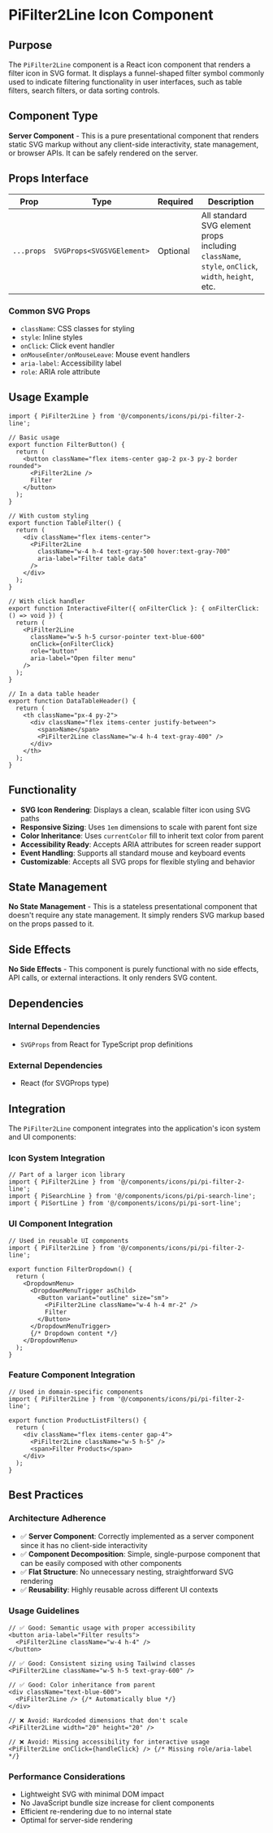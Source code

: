 # PiFilter2Line Icon Component

## Purpose

The `PiFilter2Line` component is a React icon component that renders a filter icon in SVG format. It displays a funnel-shaped filter symbol commonly used to indicate filtering functionality in user interfaces, such as table filters, search filters, or data sorting controls.

## Component Type

**Server Component** - This is a pure presentational component that renders static SVG markup without any client-side interactivity, state management, or browser APIs. It can be safely rendered on the server.

## Props Interface

| Prop | Type | Required | Description |
|------|------|----------|-------------|
| `...props` | `SVGProps<SVGSVGElement>` | Optional | All standard SVG element props including `className`, `style`, `onClick`, `width`, `height`, etc. |

### Common SVG Props
- `className`: CSS classes for styling
- `style`: Inline styles
- `onClick`: Click event handler
- `onMouseEnter/onMouseLeave`: Mouse event handlers
- `aria-label`: Accessibility label
- `role`: ARIA role attribute

## Usage Example

```tsx
import { PiFilter2Line } from '@/components/icons/pi/pi-filter-2-line';

// Basic usage
export function FilterButton() {
  return (
    <button className="flex items-center gap-2 px-3 py-2 border rounded">
      <PiFilter2Line />
      Filter
    </button>
  );
}

// With custom styling
export function TableFilter() {
  return (
    <div className="flex items-center">
      <PiFilter2Line 
        className="w-4 h-4 text-gray-500 hover:text-gray-700" 
        aria-label="Filter table data"
      />
    </div>
  );
}

// With click handler
export function InteractiveFilter({ onFilterClick }: { onFilterClick: () => void }) {
  return (
    <PiFilter2Line 
      className="w-5 h-5 cursor-pointer text-blue-600"
      onClick={onFilterClick}
      role="button"
      aria-label="Open filter menu"
    />
  );
}

// In a data table header
export function DataTableHeader() {
  return (
    <th className="px-4 py-2">
      <div className="flex items-center justify-between">
        <span>Name</span>
        <PiFilter2Line className="w-4 h-4 text-gray-400" />
      </div>
    </th>
  );
}
```

## Functionality

- **SVG Icon Rendering**: Displays a clean, scalable filter icon using SVG paths
- **Responsive Sizing**: Uses `1em` dimensions to scale with parent font size
- **Color Inheritance**: Uses `currentColor` fill to inherit text color from parent
- **Accessibility Ready**: Accepts ARIA attributes for screen reader support
- **Event Handling**: Supports all standard mouse and keyboard events
- **Customizable**: Accepts all SVG props for flexible styling and behavior

## State Management

**No State Management** - This is a stateless presentational component that doesn't require any state management. It simply renders SVG markup based on the props passed to it.

## Side Effects

**No Side Effects** - This component is purely functional with no side effects, API calls, or external interactions. It only renders SVG content.

## Dependencies

### Internal Dependencies
- `SVGProps` from React for TypeScript prop definitions

### External Dependencies
- React (for SVGProps type)

## Integration

The `PiFilter2Line` component integrates into the application's icon system and UI components:

### Icon System Integration
```tsx
// Part of a larger icon library
import { PiFilter2Line } from '@/components/icons/pi/pi-filter-2-line';
import { PiSearchLine } from '@/components/icons/pi/pi-search-line';
import { PiSortLine } from '@/components/icons/pi/pi-sort-line';
```

### UI Component Integration
```tsx
// Used in reusable UI components
import { PiFilter2Line } from '@/components/icons/pi/pi-filter-2-line';

export function FilterDropdown() {
  return (
    <DropdownMenu>
      <DropdownMenuTrigger asChild>
        <Button variant="outline" size="sm">
          <PiFilter2Line className="w-4 h-4 mr-2" />
          Filter
        </Button>
      </DropdownMenuTrigger>
      {/* Dropdown content */}
    </DropdownMenu>
  );
}
```

### Feature Component Integration
```tsx
// Used in domain-specific components
import { PiFilter2Line } from '@/components/icons/pi/pi-filter-2-line';

export function ProductListFilters() {
  return (
    <div className="flex items-center gap-4">
      <PiFilter2Line className="w-5 h-5" />
      <span>Filter Products</span>
    </div>
  );
}
```

## Best Practices

### Architecture Adherence
- ✅ **Server Component**: Correctly implemented as a server component since it has no client-side interactivity
- ✅ **Component Decomposition**: Simple, single-purpose component that can be easily composed with other components
- ✅ **Flat Structure**: No unnecessary nesting, straightforward SVG rendering
- ✅ **Reusability**: Highly reusable across different UI contexts

### Usage Guidelines
```tsx
// ✅ Good: Semantic usage with proper accessibility
<button aria-label="Filter results">
  <PiFilter2Line className="w-4 h-4" />
</button>

// ✅ Good: Consistent sizing using Tailwind classes
<PiFilter2Line className="w-5 h-5 text-gray-600" />

// ✅ Good: Color inheritance from parent
<div className="text-blue-600">
  <PiFilter2Line /> {/* Automatically blue */}
</div>

// ❌ Avoid: Hardcoded dimensions that don't scale
<PiFilter2Line width="20" height="20" />

// ❌ Avoid: Missing accessibility for interactive usage
<PiFilter2Line onClick={handleClick} /> {/* Missing role/aria-label */}
```

### Performance Considerations
- Lightweight SVG with minimal DOM impact
- No JavaScript bundle size increase for client components
- Efficient re-rendering due to no internal state
- Optimal for server-side rendering